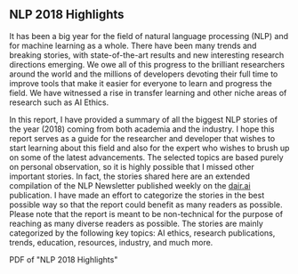 ## NLP 2018 Highlights

It has been a big year for the field of natural language processing (NLP) and for machine learning as a whole. There have been many trends and breaking stories, with state-of-the-art results and new interesting research directions emerging. We owe all of this progress to the brilliant researchers around the world and the millions of developers devoting their full time to improve tools that make it easier for everyone to learn and progress the field. We have witnessed a rise in transfer learning and other niche areas of research such as AI Ethics.

In this report, I have provided a summary of all the biggest NLP stories of the year (2018) coming from both academia and the industry. I hope this report serves as a guide for the researcher and developer that wishes to start learning about this field and also for the expert who wishes to brush up on some of the latest advancements. The selected topics are based purely on personal observation, so it is highly possible that I missed other important stories. In fact, the stories shared here are an extended compilation of the NLP Newsletter published weekly on the [dair.ai](https://medium.com/dair-ai) publication. I have made an effort to categorize the stories in the best possible way so that the report could benefit as many readers as possible. Please note that the report is meant to be non-technical for the purpose of reaching as many diverse readers as possible. The stories are mainly categorized by the following key topics: AI ethics, research publications, trends, education, resources, industry, and much more.

PDF of "NLP 2018 Highlights"